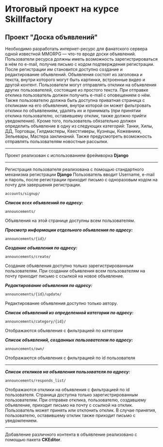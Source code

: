 # Итоговый проект на курсе Skillfactory

## Проект "Доска объявлений"

Необходимо разработать интернет-ресурс для фанатского сервера одной известной MMORPG — что-то вроде доски объявлений.
Пользователи ресурса должны иметь возможность зарегистрироваться в нём по e-mail, получив письмо с кодом подтверждения
регистрации.
После регистрации им становится доступно создание и редактирование объявлений. Объявления состоят из заголовка и текста,
внутри которого могут быть картинки, встроенные видео и другой контент.
Пользователи могут отправлять отклики на объявления других пользователей, состоящие из простого текста. При отправке
отклика пользователь должен получить e-mail с оповещением о нём.
Также пользователю должна быть доступна приватная страница с откликами на его объявления, внутри которой он может
фильтровать отклики по объявлениям,
удалять их и принимать (при принятии отклика пользователю, оставившему отклик, также должно прийти уведомление).
Кроме того, пользователь обязательно должен определить объявление в одну из следующих категорий: Танки, Хилы, ДД,
Торговцы, Гилдмастеры, Квестгиверы, Кузнецы, Кожевники, Зельевары, Мастера заклинаний.
Также предусмотреть возможность отправлять пользователям новостные рассылки.
___

Проект реализован с использованием фреймворка **Django**

___

Регистрация пользователя реализована с помощью стандартного механизма регистрации **Django**
Пользователь вводит Username, e-mail и пароль, после регистрации приходит письмо с одноразовым кодом на почту для
завершения регистрации.

```
accounts/signup/
```

***Список всех объявлений по адресу:***

```
announcements/
```

Объявления на этой странице доступны всем пользователям.

***Просмотр информации отдельного объявления по адресу:***

```
announcements/{id}/
```

***Создание объявления по адресу:***

```
announcements/create/
```

Создание объявления доступно только зарегистрированным пользователям.
При создании объявления всем пользователям на почту приходит письмо с ссылкой на новое объявление.

***Редактирование объявления по адресу:***

```
announcements/{id}/update/
```

Редактирование объявления доступно только автору.

***Список объявлений из определенной категории по адресу:***

```
announcements/category/{id}/
```

Отображаются объявления с фильтрацией по категории

***Список объявлений, созданных пользователем по адресу:***

```
announcements/own/
```

Отображаются объявления с фильтрацией по id пользователя
______
***Список откликов на объявления пользователя по адресу:***

```
announcements/responds_list/
```

Отображаются отклики на объявления с фильтрацией по id пользователя. Страница доступна только зарегистрированным
пользователям.
При отправке отклика, пользователю, создавшему объявление, приходит письмо на почту с ссылкой на отклик.
Пользователь может принять или отклонить отклик. В случае принятия, пользователю, оставившему отклик также приходит
письмо с уведомлением.
______

Добавление различного контента в объявление реализовано с помощью пакета **CKEditor**.
